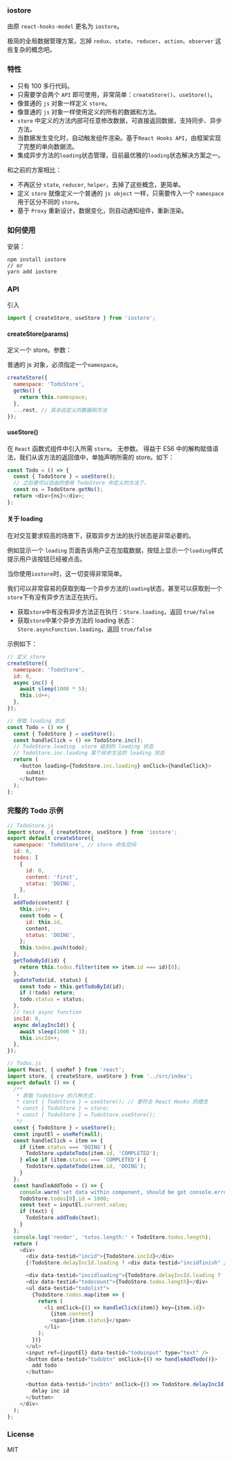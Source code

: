 ### iostore

由原 `react-hooks-model` 更名为 `iostore`。

极简的全局数据管理方案，忘掉 `redux`、`state`、`reducer`、`action`、`observer` 这些复杂的概念吧。

### 特性

- 只有 100 多行代码。
- 只需要学会两个 `API` 即可使用，非常简单：`createStore()`、`useStore()`。
- 像普通的 `js` 对象一样定义 `store`。
- 像普通的 `js` 对象一样使用定义的所有的数据和方法。
- `store` 中定义的方法内部可任意修改数据，可直接返回数据，支持同步、异步方法。
- 当数据发生变化时，自动触发组件渲染。基于`React Hooks API`，由框架实现了完整的单向数据流。
- 集成异步方法的`loading`状态管理，目前最优雅的`loading`状态解决方案之一。

和之前的方案相比：

- 不再区分 `state`, `reducer`, `helper`，去掉了这些概念，更简单。
- 定义 `store` 就像定义一个普通的 `js object` 一样，只需要传入一个 `namespace` 用于区分不同的 `store`。
- 基于 `Proxy` 重新设计，数据变化，则自动通知组件，重新渲染。

### 如何使用

安装：

```shell
npm install iostore
// or
yarn add iostore
```

### API

引入

```js
import { createStore, useStore } from 'iostore';
```

#### createStore(params)

定义一个 store。参数：

普通的 js 对象，必须指定一个`namespace`。

```js
createStore({
  namespace: 'TodoStore',
  getNs() {
    return this.namespace;
  },
  ...rest, // 其余自定义的数据和方法
});
```

#### useStore()

在 `React` 函数式组件中引入所需 `store`。 无参数。
得益于 ES6 中的解构赋值语法，我们从该方法的返回值中，单独声明所需的 store。如下：

```js
const Todo = () => {
  const { TodoStore } = useStore();
  // 之后便可以自由的使用 TodoStore 中定义的方法了。
  const ns = TodoStore.getNs();
  return <div>{ns}</div>;
};
```

#### 关于 loading

在对交互要求较高的场景下，获取异步方法的执行状态是非常必要的。

例如显示一个 `loading` 页面告诉用户正在加载数据，按钮上显示一个`loading`样式提示用户该按钮已经被点击。

当你使用`iostore`时，这一切变得非常简单。

我们可以非常容易的获取到每一个异步方法的`loading`状态，甚至可以获取到一个`store`下有没有异步方法正在执行。

- 获取`store`中有没有异步方法正在执行：`Store.loading`，返回 `true/false`
- 获取`store`中某个异步方法的 loading 状态：`Store.asyncFunction.loading`，返回 `true/false`

示例如下：

```js
// 定义 store
createStore({
  namespace: 'TodoStore',
  id: 0,
  async inc() {
    await sleep(1000 * 5);
    this.id++;
  },
});

// 获取 loading 状态
const Todo = () => {
  const { TodoStore } = useStore();
  const handleClick = () => TodoStore.inc();
  // TodoStore.loading  store 级别的 loading 状态
  // TodoStore.inc.loading 某个异步方法的 loading 状态
  return (
    <button loading={TodoStore.inc.loading} onClick={handleClick}>
      submit
    </button>
  );
};
```

### 完整的 Todo 示例

```js
// TodoStore.js
import store, { createStore, useStore } from 'iostore';
export default createStore({
  namespace: 'TodoStore', // store 命名空间
  id: 0,
  todos: [
    {
      id: 0,
      content: 'first',
      status: 'DOING',
    },
  ],
  addTodo(content) {
    this.id++;
    const todo = {
      id: this.id,
      content,
      status: 'DOING',
    };
    this.todos.push(todo);
  },
  getTodoById(id) {
    return this.todos.filter(item => item.id === id)[0];
  },
  updateTodo(id, status) {
    const todo = this.getTodoById(id);
    if (!todo) return;
    todo.status = status;
  },
  // test async function
  incId: 0,
  async delayIncId() {
    await sleep(1000 * 3);
    this.incId++;
  },
});

// Todos.js
import React, { useRef } from 'react';
import store, { createStore, useStore } from '../src/index';
export default () => {
  /**
   * 获取 TodoStore 的几种方式：
   * const { TodoStore } = useStore(); // 更符合 React Hooks 的理念
   * const { TodoStore } = store;
   * const { TodoStore } = TodoStore.useStore();
   */
  const { TodoStore } = useStore();
  const inputEl = useRef(null);
  const handleClick = item => {
    if (item.status === 'DOING') {
      TodoStore.updateTodo(item.id, 'COMPLETED');
    } else if (item.status === 'COMPLETED') {
      TodoStore.updateTodo(item.id, 'DOING');
    }
  };
  const handleAddTodo = () => {
    console.warn('set data within component, should be got console.error : ');
    TodoStore.todos[0].id = 1000;
    const text = inputEl.current.value;
    if (text) {
      TodoStore.addTodo(text);
    }
  };
  console.log('render', 'totos.length:' + TodoStore.todos.length);
  return (
    <div>
      <div data-testid="incid">{TodoStore.incId}</div>
      {!TodoStore.delayIncId.loading ? <div data-testid="incidfinish" /> : ''}

      <div data-testid="incidloading">{TodoStore.delayIncId.loading ? 'loading' : 'completed'}</div>
      <div data-testid="todocount">{TodoStore.todos.length}</div>
      <ul data-testid="todolist">
        {TodoStore.todos.map(item => {
          return (
            <li onClick={() => handleClick(item)} key={item.id}>
              {item.content}
              <span>{item.status}</span>
            </li>
          );
        })}
      </ul>
      <input ref={inputEl} data-testid="todoinput" type="text" />
      <button data-testid="todobtn" onClick={() => handleAddTodo()}>
        add todo
      </button>

      <button data-testid="incbtn" onClick={() => TodoStore.delayIncId()}>
        delay inc id
      </button>
    </div>
  );
};
```

### License

MIT
